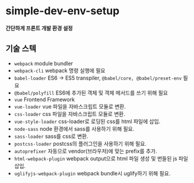 # simple-dev-env-setup
**간단하게 프론트 개발 환경 설정**

## 기술 스텍
- `webpack` module bundler
- `webpack-cli` webpack 명령 실행에 필요
- `babel-loader` ES6 -> ES5 transpiler, `@babel/core, @babel/preset-env` 필요
- `@babel/polyfill` ES6에 추가된 객체 및 객체 메서드를 쓰기 위해 필요
- `vue` Frontend Framework
- `vue-loader` vue 파일을 자바스크립트 모듈로 변환.
- `css-loader` css 파일을 자바스크립트 모듈로 변환.
- `vue-style-loader` css-loader로 로딩된 css를 html 파일에 삽입.
- `node-sass` node 환경에서 sass를 사용하기 위해 필요.
- `sass-loader` sass를 css로 변환.
- `postcss-loader` postcss의 플러그인을 사용하기 위해 필요.
- `autoprefixer` 자동으로 vendor(브라우저)에 맞는 prefix를 추가.
- `html-webpack-plugin` webpack output으로 html 파일 생성 및 번들된 js 파일 삽입.
- `uglifyjs-webpack-plugin` webpack bundle시 uglify하기 위해 필요.
